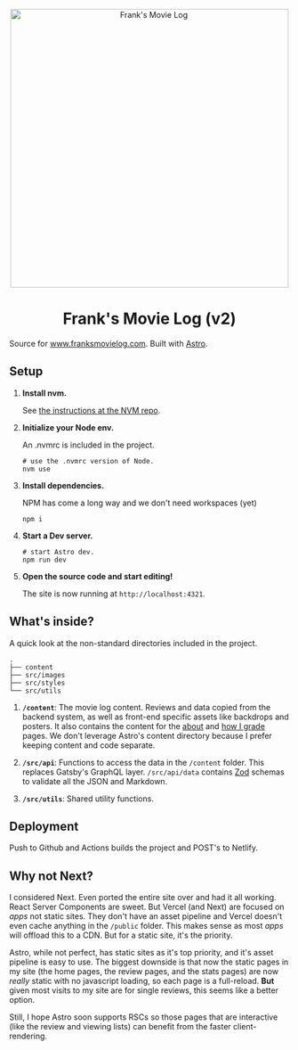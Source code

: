 <p align="center">
  <a href="https://www.franksmovielog.com">
    <img alt="Frank's Movie Log" src="https://www.franksmovielog.com/assets/default_og.jpg" width="500" />
  </a>
</p>
<h1 align="center">
  Frank's Movie Log (v2)
</h1>

Source for www.franksmovielog.com. Built with [Astro](https://astro.build/).

## Setup

1.  **Install nvm.**

    See [the instructions at the NVM repo](https://github.com/nvm-sh/nvm#installing-and-updating).

1.  **Initialize your Node env.**

    An .nvmrc is included in the project.

    ```shell
    # use the .nvmrc version of Node.
    nvm use
    ```

1.  **Install dependencies.**

    NPM has come a long way and we don't need workspaces (yet)

    ```shell
    npm i
    ```

1.  **Start a Dev server.**

    ```shell
    # start Astro dev.
    npm run dev
    ```

1.  **Open the source code and start editing!**

    The site is now running at `http://localhost:4321`.

## What's inside?

A quick look at the non-standard directories included in the project.

    .
    ├── content
    ├── src/images
    ├── src/styles
    └── src/utils

1.  **`/content`**: The movie log content. Reviews and data copied from the backend system, as well as front-end
    specific assets like backdrops and posters. It also contains the content for the [about](https://www.franksmovielog.com/about/) and [how I grade](https://www.franksmovielog.com/how-i-grade/) pages. We don't leverage Astro's content directory because I prefer keeping content and code separate.

1.  **`/src/api`**: Functions to access the data in the `/content` folder. This replaces Gatsby's GraphQL layer. `/src/api/data` contains [Zod](https://zod.dev/) schemas to validate all the JSON and Markdown.

1.  **`/src/utils`**: Shared utility functions.

## Deployment

Push to Github and Actions builds the project and POST's to Netlify.

## Why not Next?

I considered Next. Even ported the entire site over and had it all working. React Server Components are sweet. But Vercel (and Next) are focused on _apps_ not static sites. They don't have an asset pipeline and Vercel doesn't even cache anything in the `/public` folder. This makes sense as most _apps_ will offload this to a CDN. But for a static site, it's the priority.

Astro, while not perfect, has static sites as it's top priority, and it's asset pipeline is easy to use. The biggest downside is that now the static pages in my site (the home pages, the review pages, and the stats pages) are now _really_ static with no javascript loading, so each page is a full-reload. **But** given most visits to my site are for single reviews, this seems like a better option.

Still, I hope Astro soon supports RSCs so those pages that are interactive (like the review and viewing lists) can benefit from the faster client-rendering.
